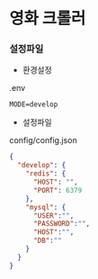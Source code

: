 # 영화 크롤러

### 설정파일 

* 환경설정

.env

```
MODE=develop
```

* 설정파일


config/config.json

```json
{
  "develop": {
    "redis": {
      "HOST": "",
      "PORT": 6379
    },
    "mysql": {
      "USER":"",
      "PASSWORD":"",
      "HOST":"",
      "DB":""
    }
  }
}
```